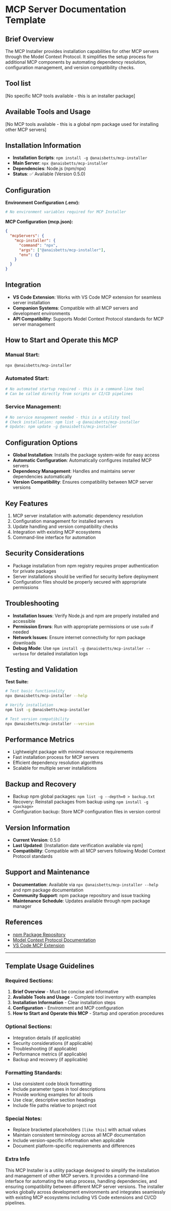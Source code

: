 # MCP Server Documentation Template

## Brief Overview
The MCP Installer provides installation capabilities for other MCP servers through the Model Context Protocol. It simplifies the setup process for additional MCP components by automating dependency resolution, configuration management, and version compatibility checks.

## Tool list
[No specific MCP tools available - this is an installer package]

## Available Tools and Usage
[No MCP tools available - this is a global npm package used for installing other MCP servers]

## Installation Information
- **Installation Scripts**: `npm install -g @anaisbetts/mcp-installer`
- **Main Server**: `npx @anaisbetts/mcp-installer`
- **Dependencies**: Node.js (npm/npx)
- **Status**: ✅ Available (Version 0.5.0)

## Configuration
**Environment Configuration (.env):**
```bash
# No environment variables required for MCP Installer
```

**MCP Configuration (mcp.json):**
```json
{
  "mcpServers": {
    "mcp-installer": {
      "command": "npx",
      "args": ["@anaisbetts/mcp-installer"],
      "env": {}
    }
  }
}
```

## Integration
- **VS Code Extension**: Works with VS Code MCP extension for seamless server installation
- **Companion Systems**: Compatible with all MCP servers and development environments
- **API Compatibility**: Supports Model Context Protocol standards for MCP server management

## How to Start and Operate this MCP
### Manual Start:
```bash
npx @anaisbetts/mcp-installer
```

### Automated Start:
```bash
# No automated startup required - this is a command-line tool
# Can be called directly from scripts or CI/CD pipelines
```

### Service Management:
```bash
# No service management needed - this is a utility tool
# Check installation: npm list -g @anaisbetts/mcp-installer
# Update: npm update -g @anaisbetts/mcp-installer
```

## Configuration Options
- **Global Installation**: Installs the package system-wide for easy access
- **Automatic Configuration**: Automatically configures installed MCP servers
- **Dependency Management**: Handles and maintains server dependencies automatically
- **Version Compatibility**: Ensures compatibility between MCP server versions

## Key Features
1. MCP server installation with automatic dependency resolution
2. Configuration management for installed servers
3. Update handling and version compatibility checks
4. Integration with existing MCP ecosystems
5. Command-line interface for automation

## Security Considerations
- Package installation from npm registry requires proper authentication for private packages
- Server installations should be verified for security before deployment
- Configuration files should be properly secured with appropriate permissions

## Troubleshooting
- **Installation Issues**: Verify Node.js and npm are properly installed and accessible
- **Permission Errors**: Run with appropriate permissions or use `sudo` if needed
- **Network Issues**: Ensure internet connectivity for npm package downloads
- **Debug Mode**: Use `npm install -g @anaisbetts/mcp-installer --verbose` for detailed installation logs

## Testing and Validation
**Test Suite:**
```bash
# Test basic functionality
npx @anaisbetts/mcp-installer --help

# Verify installation
npm list -g @anaisbetts/mcp-installer

# Test version compatibility
npx @anaisbetts/mcp-installer --version
```

## Performance Metrics
- Lightweight package with minimal resource requirements
- Fast installation process for MCP servers
- Efficient dependency resolution algorithms
- Scalable for multiple server installations

## Backup and Recovery
- Backup npm global packages: `npm list -g --depth=0 > backup.txt`
- Recovery: Reinstall packages from backup using `npm install -g <package>`
- Configuration backup: Store MCP configuration files in version control

## Version Information
- **Current Version**: 0.5.0
- **Last Updated**: [Installation date verification available via npm]
- **Compatibility**: Compatible with all MCP servers following Model Context Protocol standards

## Support and Maintenance
- **Documentation**: Available via `npx @anaisbetts/mcp-installer --help` and npm package documentation
- **Community Support**: npm package repository and issue tracking
- **Maintenance Schedule**: Updates available through npm package manager

## References
- [npm Package Repository](https://www.npmjs.com/package/@anaisbetts/mcp-installer)
- [Model Context Protocol Documentation](https://modelcontextprotocol.io/)
- [VS Code MCP Extension](https://marketplace.visualstudio.com/items?itemName=GitHub.copilot)

---

## Template Usage Guidelines

### Required Sections:
1. **Brief Overview** - Must be concise and informative
2. **Available Tools and Usage** - Complete tool inventory with examples
3. **Installation Information** - Clear installation steps
4. **Configuration** - Environment and MCP configuration
5. **How to Start and Operate this MCP** - Startup and operation procedures

### Optional Sections:
- Integration details (if applicable)
- Security considerations (if applicable)
- Troubleshooting (if applicable)
- Performance metrics (if applicable)
- Backup and recovery (if applicable)

### Formatting Standards:
- Use consistent code block formatting
- Include parameter types in tool descriptions
- Provide working examples for all tools
- Use clear, descriptive section headings
- Include file paths relative to project root

### Special Notes:
- Replace bracketed placeholders `[like this]` with actual values
- Maintain consistent terminology across all MCP documentation
- Include version-specific information when applicable
- Document platform-specific requirements and differences

### Extra Info
This MCP Installer is a utility package designed to simplify the installation and management of other MCP servers. It provides a command-line interface for automating the setup process, handling dependencies, and ensuring compatibility between different MCP server versions. The installer works globally across development environments and integrates seamlessly with existing MCP ecosystems including VS Code extensions and CI/CD pipelines.